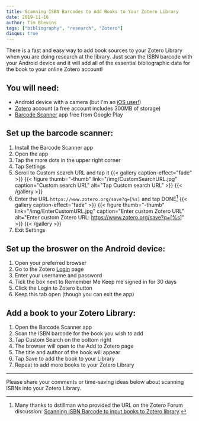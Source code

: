 ```yaml
---
title: Scanning ISBN Barcodes to Add Books to Your Zotero Library
date: 2019-11-16
author: Tim Blevins
tags: ["bibliography", "research", "Zotero"]
disqus: true
---
```


There is a fast and easy way to add book sources to your Zotero Library when you are doing research at the library. Just scan the ISBN barcode with your Android device and it will add all of the essential bibliographic data for the book to your online Zotero account!

## You will need:
* Android device <i class="fab fa-android"></i> with a camera (but I'm an [iOS user!](https://www.zotero.org/blog/scan-books-into-zotero-from-your-iphone-or-ipad/))
* [Zotero](https://www.zotero.org/) account (a free account includes 300MB of storage)
* [Barcode Scanner](https://play.google.com/store/apps/details?id=com.google.zxing.client.android&hl=en_US) app free from Google Play

## Set up the barcode scanner:
1. Install the Barcode Scanner app
2. Open the app
3. Tap the more dots <i class="fas fa-ellipsis-v"></i> in the upper right corner
4. Tap Settings
5. Scroll to Custom search URL and tap it
{{< gallery caption-effect="fade" >}}
  {{< figure thumb="-thumb" link="/img/CustomSearchURL.jpg" caption="Custom search URL" alt="Tap Custom search URL" >}}
{{< /gallery >}}
6. Enter the URL `https://www.zotero.org/save?q=[%s]` and tap DONE[^1]
{{< gallery caption-effect="fade" >}}
  {{< figure thumb="-thumb" link="/img/EnterCustomURL.jpg" caption="Enter custom Zotero URL" alt="Enter custom Zotero URL: https://www.zotero.org/save?q=[%s]" >}}
{{< /gallery >}}
7. Exit Settings

## Set up the broswer on the Android device:
1. Open your preferred browser
2. Go to the Zotero [Login](https://www.zotero.org/user/login/) page
3. Enter your username and password
3. Tick the box next to Remember Me Keep me signed in for 30 days
3. Click the Login to Zotero button
4. Keep this tab open (though you can exit the app)

## Add a book to your Zotero Library:
1. Open the Barcode Scanner app
2. Scan the ISBN barcode <i class="fas fa-barcode" ></i> for the book you wish to add
3. Tap Custom Search on the bottom right
4. The browser will open to the Add to Zotero page
5. The title and author of the book will appear
6. Tap Save to add the book to your Library
7. Repeat to add more books to your Zotero Library

---
[^1]: Many thanks to dstillman who provided the URL on the Zotero Forum discussion: [Scanning ISBN Barcode to input books to Zotero library](https://forums.zotero.org/discussion/76471/scanning-isbn-barcode-to-input-books-to-zotero-library).

Please share your comments or time-saving ideas below about scanning ISBNs into your Zotero Library.
